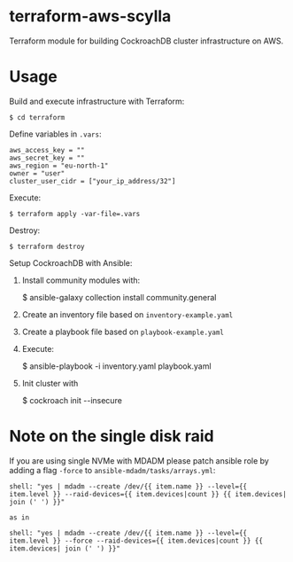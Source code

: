 # terraform-aws-scylla

Terraform module for building CockroachDB cluster infrastructure on AWS.

# Usage

Build and execute infrastructure with Terraform:

    $ cd terraform

Define variables in `.vars`:

    aws_access_key = ""
    aws_secret_key = ""
    aws_region = "eu-north-1"
    owner = "user"
    cluster_user_cidr = ["your_ip_address/32"]

Execute:

    $ terraform apply -var-file=.vars

Destroy:

    $ terraform destroy

Setup CockroachDB with Ansible:

1. Install community modules with:

    $ ansible-galaxy collection install community.general
 
2. Create an inventory file based on `inventory-example.yaml`
3. Create a playbook file based on `playbook-example.yaml`
4. Execute:

    $ ansible-playbook -i inventory.yaml playbook.yaml
    
5. Init cluster with

    $ cockroach init --insecure

# Note on the single disk raid

If you are using single NVMe with MDADM please patch ansible role
by adding a flag `-force` to `ansible-mdadm/tasks/arrays.yml`:
    
    shell: "yes | mdadm --create /dev/{{ item.name }} --level={{ item.level }} --raid-devices={{ item.devices|count }} {{ item.devices| join (' ') }}"
    
    as in
    
    shell: "yes | mdadm --create /dev/{{ item.name }} --level={{ item.level }} --force --raid-devices={{ item.devices|count }} {{ item.devices| join (' ') }}"
